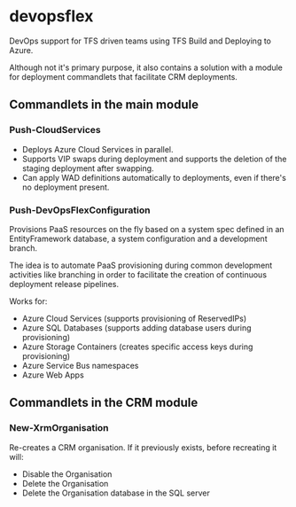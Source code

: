 devopsflex
==========

DevOps support for TFS driven teams using TFS Build and Deploying to Azure.

Although not it's primary purpose, it also contains a solution with a module for deployment commandlets that facilitate CRM deployments.

## Commandlets in the main module

### Push-CloudServices
- Deploys Azure Cloud Services in parallel.
- Supports VIP swaps during deployment and supports the deletion of the staging deployment after swapping.
- Can apply WAD definitions automatically to deployments, even if there's no deployment present.

### Push-DevOpsFlexConfiguration
Provisions PaaS resources on the fly based on a system spec defined in an EntityFramework database, a system configuration and a development branch.

The idea is to automate PaaS provisioning during common development activities like branching in order to facilitate the creation of continuous deployment release pipelines.

Works for:

- Azure Cloud Services (supports provisioning of ReservedIPs)
- Azure SQL Databases (supports adding database users during provisioning)
- Azure Storage Containers (creates specific access keys during provisioning)
- Azure Service Bus namespaces
- Azure Web Apps

## Commandlets in the CRM module

### New-XrmOrganisation

Re-creates a CRM organisation. If it previously exists, before recreating it will:

- Disable the Organisation
- Delete the Organisation
- Delete the Organisation database in the SQL server
